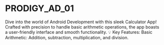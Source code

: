 # PRODIGY_AD_01
Dive into the world of Android Development with this sleek Calculator App! Crafted with precision to handle basic arithmetic operations, the app boasts a user-friendly interface and smooth functionality. 💡 Key Features:  Basic Arithmetic: Addition, subtraction, multiplication, and division.
